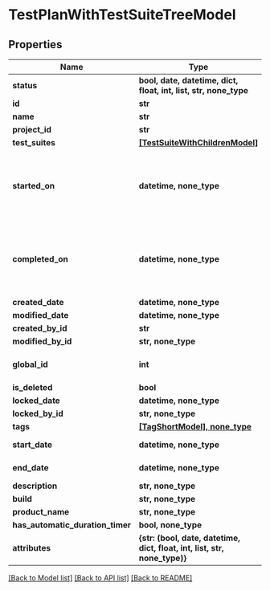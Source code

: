 # TestPlanWithTestSuiteTreeModel


## Properties
Name | Type | Description | Notes
------------ | ------------- | ------------- | -------------
**status** | **bool, date, datetime, dict, float, int, list, str, none_type** |  | 
**id** | **str** |  | 
**name** | **str** |  | 
**project_id** | **str** |  | 
**test_suites** | [**[TestSuiteWithChildrenModel]**](TestSuiteWithChildrenModel.md) |  | [optional] 
**started_on** | **datetime, none_type** | Set when test plan is starter (status changed to: In Progress) | [optional] 
**completed_on** | **datetime, none_type** | set when test plan status is completed (status changed to: Completed) | [optional] 
**created_date** | **datetime, none_type** |  | [optional] 
**modified_date** | **datetime, none_type** |  | [optional] 
**created_by_id** | **str** |  | [optional] 
**modified_by_id** | **str, none_type** |  | [optional] 
**global_id** | **int** | Used for search Test plan | [optional] 
**is_deleted** | **bool** |  | [optional] 
**locked_date** | **datetime, none_type** |  | [optional] 
**locked_by_id** | **str, none_type** |  | [optional] 
**tags** | [**[TagShortModel], none_type**](TagShortModel.md) |  | [optional] 
**start_date** | **datetime, none_type** | Used for analytics | [optional] 
**end_date** | **datetime, none_type** | Used for analytics | [optional] 
**description** | **str, none_type** |  | [optional] 
**build** | **str, none_type** |  | [optional] 
**product_name** | **str, none_type** |  | [optional] 
**has_automatic_duration_timer** | **bool, none_type** |  | [optional] 
**attributes** | **{str: (bool, date, datetime, dict, float, int, list, str, none_type)}** |  | [optional] 

[[Back to Model list]](../README.md#documentation-for-models) [[Back to API list]](../README.md#documentation-for-api-endpoints) [[Back to README]](../README.md)


